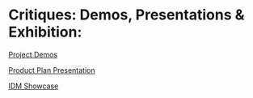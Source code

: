 # Critiques: Demos, Presentations & Exhibition:

[Project Demos](project_demo.md)

[Product Plan Presentation](project_plan_presentation.md)

[IDM Showcase](idm_showcase.md)

